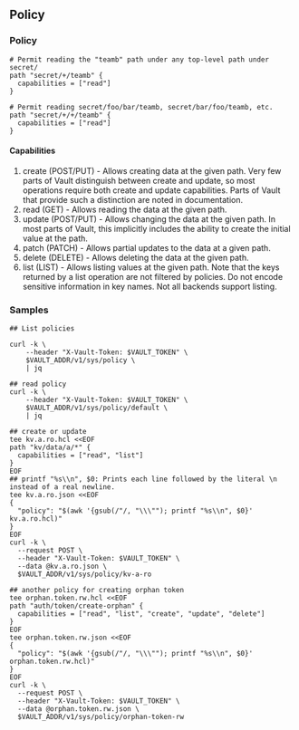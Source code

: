 ## Policy

### Policy 

```hcl
# Permit reading the "teamb" path under any top-level path under secret/
path "secret/+/teamb" {
  capabilities = ["read"]
}

# Permit reading secret/foo/bar/teamb, secret/bar/foo/teamb, etc.
path "secret/+/+/teamb" {
  capabilities = ["read"]
}

```

#### Capabilities

1. create (POST/PUT) - Allows creating data at the given path. Very few parts of Vault distinguish between create and update, so most operations require both create and update capabilities. Parts of Vault that provide such a distinction are noted in documentation.
2. read (GET) - Allows reading the data at the given path.
3. update (POST/PUT) - Allows changing the data at the given path. In most parts of Vault, this implicitly includes the ability to create the initial value at the path.
4. patch (PATCH) - Allows partial updates to the data at a given path.
5. delete (DELETE) - Allows deleting the data at the given path.
6. list (LIST) - Allows listing values at the given path. Note that the keys returned by a list operation are not filtered by policies. Do not encode sensitive information in key names. Not all backends support listing.


### Samples

```shell
## List policies

curl -k \
    --header "X-Vault-Token: $VAULT_TOKEN" \
    $VAULT_ADDR/v1/sys/policy \
    | jq

## read policy 
curl -k \
    --header "X-Vault-Token: $VAULT_TOKEN" \
    $VAULT_ADDR/v1/sys/policy/default \
    | jq

## create or update
tee kv.a.ro.hcl <<EOF
path "kv/data/a/*" {
  capabilities = ["read", "list"]
}
EOF
## printf "%s\\n", $0: Prints each line followed by the literal \n instead of a real newline.
tee kv.a.ro.json <<EOF
{
  "policy": "$(awk '{gsub(/"/, "\\\""); printf "%s\\n", $0}' kv.a.ro.hcl)"
}
EOF
curl -k \
  --request POST \
  --header "X-Vault-Token: $VAULT_TOKEN" \
  --data @kv.a.ro.json \
  $VAULT_ADDR/v1/sys/policy/kv-a-ro

```

```shell
## another policy for creating orphan token
tee orphan.token.rw.hcl <<EOF
path "auth/token/create-orphan" {
  capabilities = ["read", "list", "create", "update", "delete"]
}
EOF
tee orphan.token.rw.json <<EOF
{
  "policy": "$(awk '{gsub(/"/, "\\\""); printf "%s\\n", $0}' orphan.token.rw.hcl)"
}
EOF
curl -k \
  --request POST \
  --header "X-Vault-Token: $VAULT_TOKEN" \
  --data @orphan.token.rw.json \
  $VAULT_ADDR/v1/sys/policy/orphan-token-rw

```
